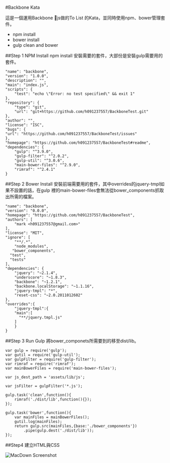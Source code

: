 #Backbone Kata

這是一個運用Backbone js做的To List 的Kata，並同時使用npm、bower管理套件。

* npm install
* bower install
* gulp clean and bower

 

##Step 1 NPM Install
npm install 安裝需要的套件，大部份是安裝gulp需要用的套件。

	
	"name": "backbone",
	"version": "1.0.0",
	"description": "",
	"main": "index.js",
	"scripts": {
 	 	"test": "echo \"Error: no test specified\" && exit 1"
 	},
	"repository": {
 		"type": "git",
 		"url": "git+https://github.com/h091237557/BackboneTest.git"
	},
	"author": "",
	"license": "ISC",
	"bugs": {
 	"url": "https://github.com/h091237557/BackboneTest/issues"
	},
	"homepage": "https://github.com/h091237557/BackboneTest#readme",
	"dependencies": {
		"gulp": "^3.9.0",
		"gulp-filter": "^2.0.2",
 		"gulp-util": "^3.0.6",
 		"main-bower-files": "^2.9.0",
 		"rimraf": "^2.4.1"
 	}


##Step 2 Bower Install
安裝前端需要用的套件，其中overrides的jquery-tmpl如果不設置的話，在gulp 裡的main-bower-files會無法從bower_components抓取出所需的檔案。


	"name": "backbone",
	"version": "0.0.0",
	"homepage": "https://github.com/h091237557/BackboneTest",
	"authors": [
 		"mark <h091237557@gmail.com>"
	],
	"license": "MIT",
	"ignore": [
 		"**/.*",
  		"node_modules",
   	   "bower_components",
      "test",
      "tests"
	],
	"dependencies": {
  		"jquery": "~2.1.4",
  		"underscore": "~1.8.3",
  		"backbone": "~1.2.1",
  		"backbone.localStorage": "~1.1.16",
  		"jquery-tmpl": "*",
  		"reset-css": "~2.0.2011012602"
	},
	"overrides":{
		"jquery-tmpl":{
		"main":[
		  "**/jquery.tmpl.js"
		]
		}
	}
	
##Step 3 Run Gulp
將bower_componets所需要到的移至dist/lib。

	var gulp = require('gulp');
	var gutil = require('gulp-util');
	var gulpFilter = require('gulp-filter');
	var rimraf = require('rimraf');
	var mainBowerFiles = require('main-bower-files');

	var js_dest_path = 'assets/lib/js';

	var jsFilter = gulpFilter('*.js');

	gulp.task('clean',function(){
		rimraf('./dist/lib',function(){});
	});

	gulp.task('bower',function(){
		var mainFiles = mainBowerFiles();
		gutil.log(mainFiles);
		return gulp.src(mainFiles,{base:'./bower_components'})
			.pipe(gulp.dest('./dist/lib'));
	});
	
##Step4 建立HTML與CSS

![MacDown Screenshot](https://github.com/h091237557/BackboneTest/img/tolist.png)




